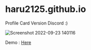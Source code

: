 # haru2125.github.io
Profile Card Version Discord :)


![Screenshot 2022-09-23 140116](https://user-images.githubusercontent.com/101871896/191907533-9891f38d-7d5d-46d7-a1fe-4d6451fdc57d.png)


Demo : [Here](https://haru2125.github.io/)
